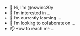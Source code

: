 - 👋 Hi, I’m @aswinc20y
- 👀 I’m interested in ...
- 🌱 I’m currently learning ...
- 💞️ I’m looking to collaborate on ...
- 📫 How to reach me ...

<!---
aswinc20y/aswinc20y is a ✨ special ✨ repository because its `README.md` (this file) appears on your GitHub profile.
You can click the Preview link to take a look at your changes.
--->
